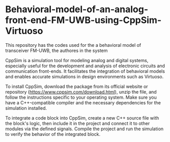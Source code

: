 # Behavioral-model-of-an-analog-front-end-FM-UWB-using-CppSim-Virtuoso

This repository has the codes used for the a behavioral model of transceiver FM-UWB, the authores in the system

CppSim is a simulation tool for modeling analog and digital systems, especially useful for the development and analysis of electronic circuits and communication front-ends. It facilitates the integration of behavioral models and enables accurate simulations in design environments such as Virtuoso.

To install CppSim, download the package from its official website or repository (https://www.cppsim.com/download.html), unzip the file, and follow the instructions specific to your operating system. Make sure you have a C++-compatible compiler and the necessary dependencies for the simulation installed.

To integrate a code block into CppSim, create a new C++ source file with the block's logic, then include it in the project and connect it to other modules via the defined signals. Compile the project and run the simulation to verify the behavior of the integrated block.



